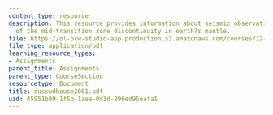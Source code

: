 ```yaml
---
content_type: resource
description: This resource provides information about seismic observations of splitting
  of the mid-transition zone discontinuity in earth?s mantle.
file: https://ol-ocw-studio-app-production.s3.amazonaws.com/courses/12-581-phase-transitions-in-the-earths-interior-spring-2005/45951b991f5b1aea0d3d296ed95eafa1_dusswdhouse2001.pdf
file_type: application/pdf
learning_resource_types:
- Assignments
parent_title: Assignments
parent_type: CourseSection
resourcetype: Document
title: dusswdhouse2001.pdf
uid: 45951b99-1f5b-1aea-0d3d-296ed95eafa1
---
```

